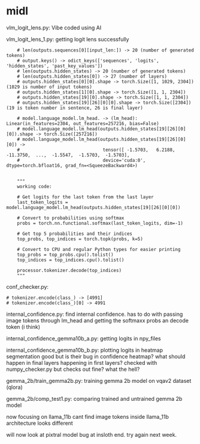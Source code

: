 # midl


vlm_logit_lens.py:
Vibe coded using AI


vlm_logit_lens_1.py:
getting logit lens successfully
```
    # len(outputs.sequences[0][input_len:]) -> 20 (number of generated tokens)
    # output.keys() -> odict_keys(['sequences', 'logits', 'hidden_states', 'past_key_values'])
    # len(outputs.hidden_states) -> 20 (number of generated tokens)
    # len(outputs.hidden_states[0]) -> 27 (number of layers)
    # outputs.hidden_states[0][0].shape -> torch.Size([1, 1029, 2304])    (1029 is number of input tokens)
    # outputs.hidden_states[1][0].shape -> torch.Size([1, 1, 2304])
    # outputs.hidden_states[19][0].shape -> torch.Size([1, 1, 2304])
    # outputs.hidden_states[19][26][0][0].shape -> torch.Size([2304])       (19 is token number in sentence, 26 is final layer)

    # model.language_model.lm_head. -> (lm_head): Linear(in_features=2304, out_features=257216, bias=False)
    # model.language_model.lm_head(outputs.hidden_states[19][26][0][0]).shape -> torch.Size([257216])
    # model.language_model.lm_head(outputs.hidden_states[19][26][0][0]) ->
    #                               tensor([ -1.5703,   6.2188, -11.3750,  ...,  -1.5547,  -1.5703,  -1.5703],
    #                               device='cuda:0', dtype=torch.bfloat16, grad_fn=<SqueezeBackward4>)


    """
    working code:

    # Get logits for the last token from the last layer
    last_token_logits = model.language_model.lm_head(outputs.hidden_states[19][26][0][0])
    
    # Convert to probabilities using softmax
    probs = torch.nn.functional.softmax(last_token_logits, dim=-1)
    
    # Get top 5 probabilities and their indices
    top_probs, top_indices = torch.topk(probs, k=5)
    
    # Convert to CPU and regular Python types for easier printing
    top_probs = top_probs.cpu().tolist()
    top_indices = top_indices.cpu().tolist()

    processor.tokenizer.decode(top_indices)
    """
```

conf_checker.py:
```
# tokenizer.encode(class_) -> [4991]
# tokenizer.encode(class_)[0] -> 4991
```

internal_confidence.py:
find internal confidence. has to do with passing
image tokens through lm_head and getting the softmaxx probs
an decode token (i think)

internal_confidence_gemma10b_a.py:
getting logits in npy_files

internal_confidence_gemma10b_b.py:
plotting logits in heatmap
segmentation good but is their bug in confidence heatmap?
what should happen in final layers happening in first layers?
checked with numpy_checker.py but checks out fine? what the hell?

gemma_2b/train_gemma2b.py:
training gemma 2b model on vqav2 dataset (qlora)

gemma_2b/comp_test1.py:
comparing trained and untrained gemma 2b model


now focusing on llama_11b
cant find image tokens inside llama_11b
architecture looks different


will now look at pixtral model
bug at insloth end. try again next week.